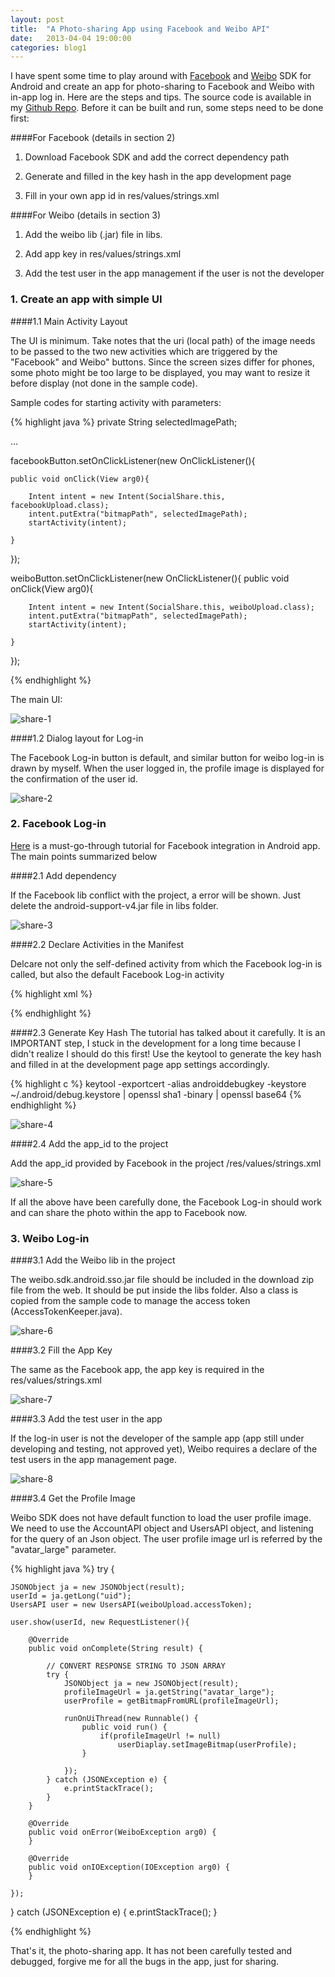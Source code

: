 ```yaml
---
layout: post
title:  "A Photo-sharing App using Facebook and Weibo API"
date:   2013-04-04 19:00:00
categories: blog1
---
```


I have spent some time to play around with [Facebook](https://developers.facebook.com/android/) and [Weibo](http://open.weibo.com/wiki/SDK#Android_SDK) SDK for Android and create an app for photo-sharing to Facebook and Weibo with in-app log in. Here are the steps and tips. The source code is available in my [Github Repo](https://github.com/yulu/SocialShare). Before it can be built and run, some steps need to be done first:

####For Facebook (details in section 2)

1. Download Facebook SDK and add the correct dependency path

2. Generate and filled in the key hash in the app development page

3. Fill in your own app id in res/values/strings.xml

####For Weibo (details in section 3)

1. Add the weibo lib (.jar) file in libs.

2. Add app key in res/values/strings.xml

3. Add the test user in the app management if the user is not the developer

### 1. Create an app with simple UI

####1.1 Main Activity Layout

The UI is minimum. Take notes that the uri (local path) of the image needs to be passed to the two new activities which are triggered by the "Facebook" and Weibo" buttons. Since the screen sizes differ for phones, some photo might be too large to be displayed, you may want to resize it before display (not done in the sample code).

Sample codes for starting activity with parameters:

{% highlight java %}
private String selectedImagePath;

...

facebookButton.setOnClickListener(new OnClickListener(){

    public void onClick(View arg0){

        Intent intent = new Intent(SocialShare.this, facebookUpload.class);
        intent.putExtra("bitmapPath", selectedImagePath);
        startActivity(intent);

    }
});



weiboButton.setOnClickListener(new OnClickListener(){
    public void onClick(View arg0){

        Intent intent = new Intent(SocialShare.this, weiboUpload.class);
        intent.putExtra("bitmapPath", selectedImagePath);
        startActivity(intent);

    }
 });
 
{% endhighlight %}

The main UI:

![share-1](/assets/share-1.png)

####1.2 Dialog layout for Log-in

The Facebook Log-in button is default, and similar button for weibo log-in is drawn by myself. When the user logged in, the profile image is displayed for the confirmation of the user id.

![share-2](/assets/share-2.png)

### 2. Facebook Log-in

[Here](https://developers.facebook.com/docs/getting-started/facebook-sdk-for-android/3.0/) is a must-go-through tutorial for Facebook integration in Android app. The main points summarized below

####2.1 Add dependency

If the Facebook lib conflict with the project, a error will be shown. Just delete the android-support-v4.jar file in libs folder.

![share-3](/assets/share-3.png)

####2.2 Declare Activities in the Manifest

Delcare not only the self-defined activity from which the Facebook log-in is called, but also the default Facebook Log-in activity

{% highlight xml %}
<activity
    android:name="com.sample.socialshare.facebookUpload"
    android:label="@string/app_name"
    android:theme="@android:style/Theme.DeviceDefault.Dialog">
    <intent-filter>
        <action android:name="android.intent.action.VIEW" />
        <category android:name="android.intent.category.DEFAULT" />
    </intent-filter>
</activity>

<activity
    android:name="com.facebook.LoginActivity"
    android:theme="@android:style/Theme.Translucent.NoTitleBar"
    android:label="@string/app_name"/>
<meta-data
    android:name="com.facebook.sdk.ApplicationId"
    android:value="@string/fb_app_id"/>
{% endhighlight %}
    
####2.3 Generate Key Hash
The tutorial has talked about it carefully. It is an IMPORTANT step, I stuck in the development for a long time because I didn't realize I should do this first! Use the keytool to generate the key hash and filled in at the development page app settings accordingly.

{% highlight c %}
keytool -exportcert -alias androiddebugkey -keystore ~/.android/debug.keystore | openssl sha1 -binary | openssl base64
{% endhighlight %}

![share-4](/assets/share-4.png)

####2.4 Add the app_id to the project

Add the app_id provided by Facebook in the project /res/values/strings.xml

![share-5](/assets/share-5.png)

If all the above have been carefully done, the Facebook Log-in should work and can share the photo within the app to Facebook now.

### 3. Weibo Log-in

####3.1 Add the Weibo lib in the project

The weibo.sdk.android.sso.jar file should be included in the download zip file from the web. It should be put inside the libs folder. Also a class is copied from the sample code to manage the access token (AccessTokenKeeper.java).

![share-6](/assets/share-6.png)

####3.2 Fill the App Key

The same as the Facebook app, the app key is required in the res/values/strings.xml

![share-7](/assets/share-7.png)

####3.3 Add the test user in the app

If the log-in user is not the developer of the sample app (app still under developing and testing, not approved yet), Weibo requires a declare of the test users in the app management page.

![share-8](/assets/share-8.png)

####3.4 Get the Profile Image

Weibo SDK does not have default function to load the user profile image. We need to use the AccountAPI object and UsersAPI object, and listening for the query of an Json object. The user profile image url is referred by the "avatar_large" parameter.

{% highlight java %}
try {

    JSONObject ja = new JSONObject(result);
    userId = ja.getLong("uid");
    UsersAPI user = new UsersAPI(weiboUpload.accessToken);

    user.show(userId, new RequestListener(){

        @Override
        public void onComplete(String result) {

            // CONVERT RESPONSE STRING TO JSON ARRAY
            try {
                JSONObject ja = new JSONObject(result);
                profileImageUrl = ja.getString("avatar_large");
                userProfile = getBitmapFromURL(profileImageUrl);

                runOnUiThread(new Runnable() {
                    public void run() {
                        if(profileImageUrl != null)
                            userDiaplay.setImageBitmap(userProfile);
                    }

                });
            } catch (JSONException e) {
                e.printStackTrace();
            }
        }

        @Override
        public void onError(WeiboException arg0) {
        }

        @Override
        public void onIOException(IOException arg0) {
        }

    });

} catch (JSONException e) {
    e.printStackTrace();
}

{% endhighlight %}

That's it, the photo-sharing app. It has not been carefully tested and debugged, forgive me for all the bugs in the app, just for sharing.

